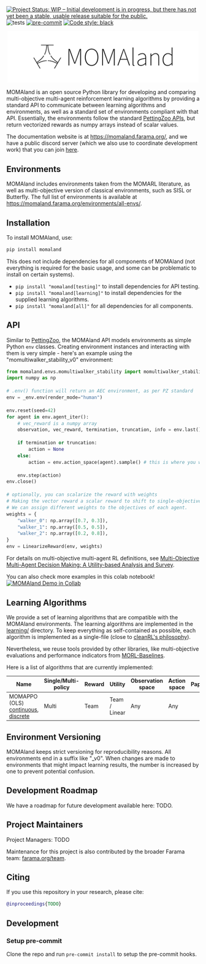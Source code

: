 [![Project Status: WIP – Initial development is in progress, but there has not yet been a stable, usable release suitable for the public.](https://www.repostatus.org/badges/latest/wip.svg)](https://www.repostatus.org/#wip)
![tests](https://github.com/rradules/momaland/workflows/Python%20tests/badge.svg)
[![pre-commit](https://img.shields.io/badge/pre--commit-enabled-brightgreen?logo=pre-commit&logoColor=white)](https://pre-commit.com/)
[![Code style: black](https://img.shields.io/badge/code%20style-black-000000.svg)](https://github.com/psf/black)

<p align="center">
    <img src="docs/_static/img/momaland-text.png" width="500px"/>
</p>

<!-- start elevator-pitch -->
MOMAland is an open source Python library for developing and comparing multi-objective multi-agent reinforcement learning algorithms by providing a standard API to communicate between learning algorithms and environments, as well as a standard set of environments compliant with that API. Essentially, the environments follow the standard [PettingZoo APIs](https://github.com/Farama-Foundation/PettingZoo), but return vectorized rewards as numpy arrays instead of scalar values.

The documentation website is at https://momaland.farama.org/, and we have a public discord server (which we also use to coordinate development work) that you can join [here](https://discord.gg/bnJ6kubTg6).
<!-- end elevator-pitch -->

## Environments
MOMAland includes environments taken from the MOMARL literature, as well as multi-objective version of classical environments, such as SISL or Butterfly.
The full list of environments is available at https://momaland.farama.org/environments/all-envs/.

## Installation
<!-- start install -->
To install MOMAland, use:
```bash
pip install momaland
```
This does not include dependencies for all components of MOMAland (not everything is required for the basic usage, and some can be problematic to install on certain systems).
- `pip install "momaland[testing]"` to install dependencies for API testing.
- `pip install "momaland[learning]"` to install dependencies for the supplied learning algorithms.
- `pip install "momaland[all]"` for all dependencies for all components.
<!-- end install -->

## API
<!-- start snippet-usage -->
Similar to [PettingZoo](https://pettingzoo.farama.org), the MOMAland API models environments as simple Python `env` classes. Creating environment instances and interacting with them is very simple - here's an example using the "momultiwalker_stability_v0" environment:

```python
from momaland.envs.momultiwalker_stability import momultiwalker_stability_v0 as _env
import numpy as np

# .env() function will return an AEC environment, as per PZ standard
env = _env.env(render_mode="human")

env.reset(seed=42)
for agent in env.agent_iter():
    # vec_reward is a numpy array
    observation, vec_reward, termination, truncation, info = env.last()

    if termination or truncation:
        action = None
    else:
        action = env.action_space(agent).sample() # this is where you would insert your policy

    env.step(action)
env.close()

# optionally, you can scalarize the reward with weights
# Making the vector reward a scalar reward to shift to single-objective multi-agent (aka PettingZoo)
# We can assign different weights to the objectives of each agent.
weights = {
    "walker_0": np.array([0.7, 0.3]),
    "walker_1": np.array([0.5, 0.5]),
    "walker_2": np.array([0.2, 0.8]),
}
env = LinearizeReward(env, weights)
```

For details on multi-objective multi-agent RL definitions, see [Multi-Objective Multi-Agent Decision Making: A Utility-based Analysis and Survey](https://arxiv.org/abs/1909.02964).

You can also check more examples in this colab notebook! [![MOMAland Demo in Collab](https://colab.research.google.com/assets/colab-badge.svg)](https://colab.research.google.com/github/Farama-Foundation/momaland/blob/doc/notebook/momaland_demo.ipynb)
<!-- end snippet-usage -->

## Learning Algorithms
<!-- start learning-algorithms -->
We provide a set of learning algorithms that are compatible with the MOMAland environments. The learning algorithms are implemented in the [learning/](https://github.com/Farama-Foundation/momaland/tree/main/momaland/learning) directory. To keep everything as self-contained as possible, each algorithm is implemented as a single-file (close to [cleanRL's philosophy](https://github.com/vwxyzjn/cleanrl/tree/master)).

Nevertheless, we reuse tools provided by other libraries, like multi-objective evaluations and performance indicators from [MORL-Baselines](https://github.com/LucasAlegre/morl-baselines).

Here is a list of algorithms that are currently implemented:

| **Name**                                                                                                                                                                                                                                                            | Single/Multi-policy | Reward | Utility       | Observation space | Action space | Paper |
|---------------------------------------------------------------------------------------------------------------------------------------------------------------------------------------------------------------------------------------------------------------------|---------------------|--------|---------------|-------------------|--------------|-------|
| MOMAPPO (OLS) [continuous](https://github.com/Farama-Foundation/momaland/blob/main/momaland/learning/continuous/cooperative_momappo.py),<br/> [discrete](https://github.com/Farama-Foundation/momaland/blob/main/momaland/learning/discrete/cooperative_momappo.py) | Multi               | Team   | Team / Linear | Any               | Any          |       |


<!-- end learning-algorithms -->

## Environment Versioning
MOMAland keeps strict versioning for reproducibility reasons. All environments end in a suffix like "_v0".  When changes are made to environments that might impact learning results, the number is increased by one to prevent potential confusion.

## Development Roadmap
We have a roadmap for future development available here: TODO.

## Project Maintainers
Project Managers:  TODO

Maintenance for this project is also contributed by the broader Farama team: [farama.org/team](https://farama.org/team).

## Citing
<!-- start citation -->
If you use this repository in your research, please cite:
```bibtex
@inproceedings{TODO}
```
<!-- end citation -->

## Development
### Setup pre-commit
Clone the repo and run `pre-commit install` to setup the pre-commit hooks.
